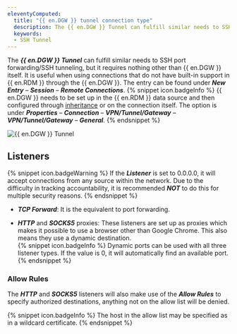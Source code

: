 ```yaml
---
eleventyComputed:
  title: "{{ en.DGW }} tunnel connection type"
  description: The {{ en.DGW }} Tunnel can fulfill similar needs to SSH port forwarding/SSH tunneling, but it requires nothing other than {{ en.DGW }} itself.
  keywords:
  - SSH Tunnel
---
```

The ***{{ en.DGW }} Tunnel*** can fulfill similar needs to SSH port forwarding/SSH tunneling, but it requires nothing other than {{ en.DGW }} itself. It is useful when using connections that do not have built-in support in {{ en.RDM }} through the {{ en.DGW }}. The entry can be found under ***New Entry*** – ***Session*** – ***Remote Connections***.
{% snippet icon.badgeInfo %}
{{ en.DGW }} needs to be set up in the {{ en.RDM }} data source and then configured through [inheritance](/kb/remote-desktop-manager/knowledge-base/inheritance/) or on the connection itself. The option is under ***Properties*** – ***Connection*** – ***VPN/Tunnel/Gateway*** – ***VPN/Tunnel/Gateway*** – ***General***.
{% endsnippet %}  

![{{ en.DGW }} Tunnel](https://webdevolutions.azureedge.net/docs/en/kb/KB0116.png)  
## Listeners
{% snippet icon.badgeWarning %}
If the ***Listener*** is set to 0.0.0.0, it will accept connections from any source within the network. Due to the difficulty in tracking accountability, it is recommended ***NOT*** to do this for multiple security reasons.
{% endsnippet %}  

* ***TCP Forward***: It is the equivalent to port forwarding.

* ***HTTP*** and ***SOCKS5*** proxies: These listeners are set up as proxies which makes it possible to use a browser other than Google Chrome. This also means they use a dynamic destination.  
{% snippet icon.badgeInfo %}
Dynamic ports can be used with all three listener types. If the value is 0, it will automatically find an available port.
{% endsnippet %}  

### Allow Rules
The ***HTTP*** and ***SOCKS5*** listeners will also make use of the ***Allow Rules*** to specify authorized destinations, anything not on the allow list will be denied.

{% snippet icon.badgeInfo %}
The host in the allow list may be specified as in a wildcard certificate.
{% endsnippet %}  

